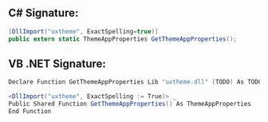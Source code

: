 
## C# Signature:
```cs
[DllImport("uxtheme", ExactSpelling=true)]
public extern static ThemeAppProperties GetThemeAppProperties();
```

## VB .NET Signature:
```cs
Declare Function GetThemeAppProperties Lib "uxtheme.dll" (TODO) As TODO

<DllImport("uxtheme", ExactSpelling := True)> _
Public Shared Function GetThemeAppProperties() As ThemeAppProperties
End Function
```
